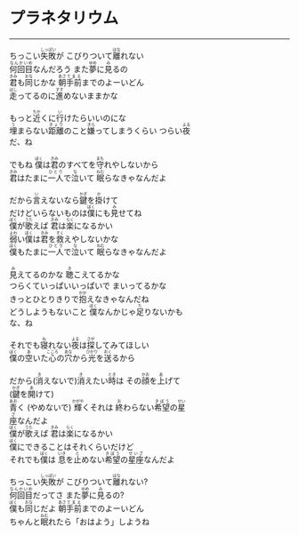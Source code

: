 # プラネタリウム
---
<lyric>
ちっこい<ruby>失敗<rt>しっぱい</rt></ruby>が こびりついて<ruby>離<rt>はな</rt></ruby>れない<br/>
<ruby>何回目<rt>なんかいめ</rt></ruby>なんだろう また<ruby>夢<rt>ゆめ</rt></ruby>に<ruby>見<rt>み</rt></ruby>るの<br/>
<ruby>君<rt>きみ</rt></ruby>も<ruby>同<rt>おな</rt></ruby>じかな <ruby>朝<rt>あさ</rt></ruby><ruby>手前<rt>てまえ</rt></ruby>までのよーいどん<br/>
<ruby>走<rt>はし</rt></ruby>ってるのに<ruby>進<rt>すす</rt></ruby>めないままかな<br/>
<br/>
もっと<ruby>近<rt>ちか</rt></ruby>くに<ruby>行<rt>い</rt></ruby>けたらいいのにな<br/>
<ruby>埋<rt>う</rt></ruby>まらない<ruby>距離<rt>きょり</rt></ruby>のこと<ruby>嫌<rt>きら</rt></ruby>ってしまうくらい つらい<ruby>夜<rt>よる</rt></ruby><br/>
だ、ね<br/>
<br/>
でもね <ruby>僕<rt>ぼく</rt></ruby>は<ruby>君<rt>きみ</rt></ruby>のすべてを<ruby>守<rt>まも</rt></ruby>れやしないから<br/>
<ruby>君<rt>きみ</rt></ruby>はたまに<ruby>一人<rt>ひとり</rt></ruby>で<ruby>泣<rt>な</rt></ruby>いて <ruby>眠<rt>ねむ</rt></ruby>らなきゃなんだよ<br/>
<br/>
だから<ruby>言<rt>い</rt></ruby>えないなら<ruby>鍵<rt>かぎ</rt></ruby>を<ruby>掛<rt>か</rt></ruby>けて<br/>
だけどいらないものは<ruby>僕<rt>ぼく</rt></ruby>にも<ruby>見<rt>み</rt></ruby>せてね<br/>
<ruby>僕<rt>ぼく</rt></ruby>が<ruby>歌<rt>うた</rt></ruby>えば <ruby>君<rt>きみ</rt></ruby>は<ruby>楽<rt>らく</rt></ruby>になるかい<br/>
<ruby>弱<rt>よわ</rt></ruby>い<ruby>僕<rt>ぼく</rt></ruby>は<ruby>君<rt>きみ</rt></ruby>を<ruby>救<rt>すく</rt></ruby>えやしないかな<br/>
<ruby>僕<rt>ぼく</rt></ruby>もたまに<ruby>一人<rt>ひとり</rt></ruby>で<ruby>泣<rt>な</rt></ruby>いて <ruby>眠<rt>ねむ</rt></ruby>らなきゃなんだよ<br/>
<br/>
<ruby>見<rt>み</rt></ruby>えてるのかな <ruby>聴<rt>き</rt></ruby>こえてるかな<br/>
つらくていっぱいいっぱいで まいってるかな<br/>
きっとひとりきりで<ruby>抱<rt>かか</rt></ruby>えなきゃなんだね<br/>
どうしようもないこと <ruby>僕<rt>ぼく</rt></ruby>なんかじゃ<ruby>足<rt>た</rt></ruby>りないかも<br/>
な、ね<br/>
<br/>
それでも<ruby>寝<rt>ね</rt></ruby>れない<ruby>夜<rt>よる</rt></ruby>は<ruby>探<rt>さが</rt></ruby>してみてほしい<br/>
<ruby>僕<rt>ぼく</rt></ruby>の<ruby>空<rt>あ</rt></ruby>いた<ruby>心<rt>こころ</rt></ruby>の<ruby>穴<rt>あな</rt></ruby>から<ruby>光<rt>ひかり</rt></ruby>を<ruby>送<rt>おく</rt></ruby>るから<br/>
<br/>
だから(<ruby>消<rt>き</rt></ruby>えないで)<ruby>消<rt>き</rt></ruby>えたい<ruby>時<rt>とき</rt></ruby>は その<ruby>顔<rt>かお</rt></ruby>を<ruby>上<rt>あ</rt></ruby>げて<br/>
(<ruby>鍵<rt>かぎ</rt></ruby>を<ruby>開<rt>あ</rt></ruby>けて)<br/>
<ruby>青<rt>あお</rt></ruby>く (やめないで) <ruby>輝<rt>かがや</rt></ruby>くそれは <ruby>終<rt>お</rt></ruby>わらない<ruby>希望<rt>きぼう</rt></ruby>の<ruby>星<rt>せい</rt></ruby><br/>
<ruby>座<rt>ざ</rt></ruby>なんだよ<br/>
<ruby>僕<rt>ぼく</rt></ruby>が<ruby>歌<rt>うた</rt></ruby>えば <ruby>君<rt>きみ</rt></ruby>は<ruby>楽<rt>らく</rt></ruby>になるかい<br/>
<ruby>僕<rt>ぼく</rt></ruby>にできることはそれくらいだけど<br/>
それでも<ruby>僕<rt>ぼく</rt></ruby>は <ruby>息<rt>いき</rt></ruby>を<ruby>止<rt>と</rt></ruby>めない<ruby>希望<rt>きぼう</rt></ruby>の<ruby>星座<rt>せいざ</rt></ruby>なんだよ<br/>
<br/>
ちっこい<ruby>失敗<rt>しっぱい</rt></ruby>が こびりついて<ruby>離<rt>はな</rt></ruby>れない?<br/>
<ruby>何回目<rt>なんかいめ</rt></ruby>だってさ また<ruby>夢<rt>ゆめ</rt></ruby>に<ruby>見<rt>み</rt></ruby>るの?<br/>
<ruby>僕<rt>ぼく</rt></ruby>も<ruby>同<rt>おな</rt></ruby>じだよ <ruby>朝<rt>あさ</rt></ruby><ruby>手前<rt>てまえ</rt></ruby>までのよーいどん<br/>
ちゃんと<ruby>眠<rt>ねむ</rt></ruby>れたら「おはよう」しようね<br/>
</lyric>
